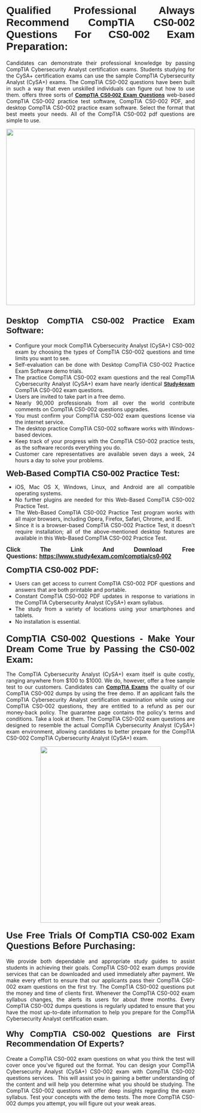 <h1 style="text-align: justify;"><span style="font-family:Verdana,Geneva,sans-serif;"><strong>Qualified Professional Always Recommend CompTIA CS0-002 Questions For CS0-002 Exam Preparation:</strong></span></h1>

<p style="text-align: justify;">Candidates can demonstrate their professional knowledge by passing CompTIA Cybersecurity Analyst certification exams. Students studying for the CySA+ certification exams can use the sample CompTIA Cybersecurity Analyst (CySA+) exams. The CompTIA CS0-002 questions have been built in such a way that even unskilled individuals can figure out how to use them. offers three sorts of <a href="https://www.study4exam.com/comptia/cs0-002"><span style="font-family:Verdana,Geneva,sans-serif;"><strong>CompTIA CS0-002 Exam Questions</strong></span></a> web-based CompTIA CS0-002 practice test software, CompTIA CS0-002 PDF, and desktop CompTIA CS0-002 practice exam software. Select the format that best meets your needs. All of the CompTIA CS0-002 pdf questions are simple to use.</p>

<p style="text-align: justify;"><a href="https://www.study4exam.com/comptia/cs0-002"><img alt="" src="https://lh3.googleusercontent.com/pw/AM-JKLWyZpIQ0aIkfIyIbfUPGjZUh9qzz_kEk5RQLLa1Ffk6zlfHeVNyBGzR2ChVBfJFdRCu2HSxQoY7qwgGNqYCcDhg4BDPSQC4_r1Lvt5LrVxcXJb-7gUYJ0C1j1XwacQik8iOf4NNB6rzl0eJTUoRr7yL=w1155-h649-no?authuser=0" style="width: 100%; height: 470px;" /></a></p>

<h2 style="text-align: justify;"><span style="font-family:Verdana,Geneva,sans-serif;"><strong><span style="font-size:22px;">Desktop CompTIA CS0-002 Practice Exam Software:</span></strong></span></h2>

<ul>
	<li style="text-align: justify;">Configure your mock CompTIA Cybersecurity Analyst (CySA+) CS0-002 exam by choosing the types of CompTIA CS0-002 questions and time limits you want to see.</li>
	<li style="text-align: justify;">Self-evaluation can be done with Desktop CompTIA CS0-002 Practice Exam Software demo trials.</li>
	<li style="text-align: justify;">The practice CompTIA CS0-002 exam questions and the real CompTIA Cybersecurity Analyst (CySA+) exam have nearly identical <a href="https://www.study4exam.com/"><span style="font-family:Verdana,Geneva,sans-serif;"><strong>Study4exam</strong></span></a> CompTIA CS0-002 exam questions.</li>
	<li style="text-align: justify;">Users are invited to take part in a free demo.</li>
	<li style="text-align: justify;">Nearly 90,000 professionals from all over the world contribute comments on CompTIA CS0-002 questions upgrades.</li>
	<li style="text-align: justify;">You must confirm your CompTIA CS0-002 exam questions license via the internet service.</li>
	<li style="text-align: justify;">The desktop practice CompTIA CS0-002 software works with Windows-based devices.</li>
	<li style="text-align: justify;">Keep track of your progress with the CompTIA CS0-002 practice tests, as the software records everything you do.</li>
	<li style="text-align: justify;">Customer care representatives are available seven days a week, 24 hours a day to solve your problems.</li>
</ul>

<p style="text-align: justify;"><strong><span style="font-size:22px;"><span style="font-family:Verdana,Geneva,sans-serif;">Web-Based CompTIA CS0-002 Practice Test:</span></span></strong></p>

<ul>
	<li style="text-align: justify;">iOS, Mac OS X, Windows, Linux, and Android are all compatible operating systems.</li>
	<li style="text-align: justify;">No further plugins are needed for this Web-Based CompTIA CS0-002 Practice Test.</li>
	<li style="text-align: justify;">The Web-Based CompTIA CS0-002 Practice Test program works with all major browsers, including Opera, Firefox, Safari, Chrome, and IE.</li>
	<li style="text-align: justify;">Since it is a browser-based CompTIA CS0-002 Practice Test, it doesn't require installation; all of the above-mentioned desktop features are available in this Web-Based CompTIA CS0-002 Practice Test.</li>
</ul>

<p style="text-align: justify;"><span style="font-size:16px;"><span style="font-family:Tahoma,Geneva,sans-serif;"><strong>Click The Link And Download Free Questions:</strong> <strong><a href="https://www.study4exam.com/comptia/cs0-002">https://www.study4exam.com/comptia/cs0-002</a></strong></span></span></p>

<p style="text-align: justify;"><strong><span style="font-size:22px;"><span style="font-family:Verdana,Geneva,sans-serif;">CompTIA CS0-002 PDF:</span></span></strong></p>

<ul>
	<li style="text-align: justify;">Users can get access to current CompTIA CS0-002 PDF questions and answers that are both printable and portable.</li>
	<li style="text-align: justify;">Constant CompTIA CS0-002 PDF updates in response to variations in the CompTIA Cybersecurity Analyst (CySA+) exam syllabus.</li>
	<li style="text-align: justify;">The study from a variety of locations using your smartphones and tablets.</li>
	<li style="text-align: justify;">No installation is essential.</li>
</ul>

<h3 style="text-align: justify;"><span style="font-family:Verdana,Geneva,sans-serif;"><strong><span style="font-size:24px;">CompTIA CS0-002 Questions - Make Your Dream Come True by Passing the CS0-002 Exam:</span></strong></span></h3>

<p style="text-align: justify;">The CompTIA Cybersecurity Analyst (CySA+) exam itself is quite costly, ranging anywhere from $100 to $1000. We do, however, offer a free sample test to our customers. Candidates can <a href="https://www.study4exam.com/comptia-exams"><span style="font-family:Verdana,Geneva,sans-serif;"><strong>CompTIA Exams</strong></span></a> the quality of our CompTIA CS0-002 dumps by using the free demo. If an applicant fails the CompTIA Cybersecurity Analyst certification examination while using our CompTIA CS0-002 questions, they are entitled to a refund as per our money-back policy. The guarantee page contains the policy's terms and conditions. Take a look at them. The CompTIA CS0-002 exam questions are designed to resemble the actual CompTIA Cybersecurity Analyst (CySA+) exam environment, allowing candidates to better prepare for the CompTIA CS0-002 CompTIA Cybersecurity Analyst (CySA+) exam.</p>

<p style="text-align: center;"><a href="https://www.study4exam.com/comptia/cs0-002"><img alt="" src="https://lh3.googleusercontent.com/pw/AM-JKLVm1AFNQYt9HiIQSWFIDJ4-reoM0KdCdeB19EHN9L4Ujh8Y8RsoWphcOgh6e0EKC_wCXdk0e-HV9pMpYeOiLTHeEFzZkvxkcVneQPmtckPgQ6d6_1fl6pQAIG3hKRJVIJQCxUF7j94Vj7Q4_c_jN3oH=w972-h649-no?authuser=0" style="width: 80%; height: 470px;" /></a></p>

<h4 style="text-align: justify;"><span style="font-family:Verdana,Geneva,sans-serif;"><strong><span style="font-size:24px;">Use Free Trials Of CompTIA CS0-002 Exam Questions Before Purchasing:</span></strong></span></h4>

<p style="text-align: justify;">We provide both dependable and appropriate study guides to assist students in achieving their goals. CompTIA CS0-002 exam dumps provide services that can be downloaded and used immediately after payment. We make every effort to ensure that our applicants pass their CompTIA CS0-002 exam questions on the first try. The CompTIA CS0-002 questions put the money and time of clients first. Whenever the CompTIA CS0-002 exam syllabus changes, the alerts its users for about three months. Every CompTIA CS0-002 dumps questions is regularly updated to ensure that you have the most up-to-date information to help you prepare for the CompTIA Cybersecurity Analyst certification exam.</p>

<h4 style="text-align: justify;"><strong><span style="font-family:Verdana,Geneva,sans-serif;"><span style="font-size:22px;">Why CompTIA CS0-002 Questions are First Recommendation Of Experts?</span></span></strong></h4>

<p style="text-align: justify;">Create a CompTIA CS0-002 exam questions on what you think the test will cover once you've figured out the format. You can design your CompTIA Cybersecurity Analyst (CySA+) CS0-002 exam with CompTIA CS0-002 questions services.  This will assist you in gaining a better understanding of the content and will help you determine what you should be studying. The CompTIA CS0-002 questions will offer deep insights regarding the exam syllabus. Test your concepts with the demo tests. The more CompTIA CS0-002 dumps you attempt, you will figure out your weak areas. </p>
